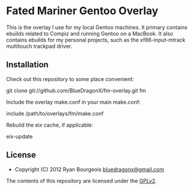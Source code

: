 Fated Mariner Gentoo Overlay
============================

This is the overlay I use for my local Gentoo machines. It primary contains
ebuilds related to Compiz and running Gentoo on a MacBook. It also contains
ebuilds for my personal projects, such as the xf86-input-mtrack multitouch
trackpad driver.

Installation
------------

Check out this repository to some place convenient:

  git clone git://github.com/BlueDragonX/fm-overlay.git fm

Include the overlay make.conf in your main make.conf:

  include /path/to/overlays/fm/make.conf

Rebuild the eix cache, if applicable:

  eix-update

License
-------

* Copyright (C) 2012 Ryan Bourgeois <bluedragonx@gmail.com>

The contents of this repository are licensed under the [GPLv2][1].

[1]: http://www.gnu.org/licenses/gpl-2.0.html                                   "GNU General Public License, version 2"

